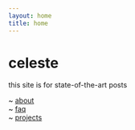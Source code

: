 ```yaml
---
layout: home
title: home
---
```


# celeste

this site is for state-of-the-art posts

~ [about](/about)  
~ [faq](/faq)  
~ [projects](/projects)
